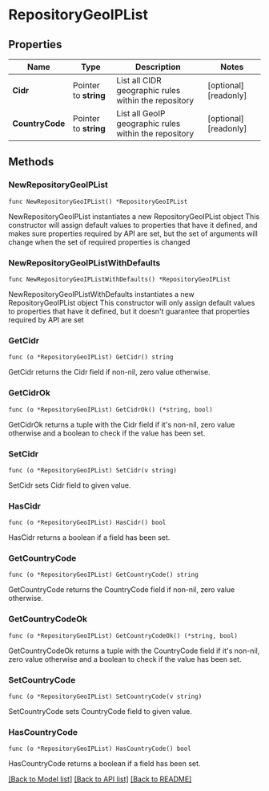 # RepositoryGeoIPList

## Properties

Name | Type | Description | Notes
------------ | ------------- | ------------- | -------------
**Cidr** | Pointer to **string** | List all CIDR geographic rules within the repository | [optional] [readonly] 
**CountryCode** | Pointer to **string** | List all GeoIP geographic rules within the repository | [optional] [readonly] 

## Methods

### NewRepositoryGeoIPList

`func NewRepositoryGeoIPList() *RepositoryGeoIPList`

NewRepositoryGeoIPList instantiates a new RepositoryGeoIPList object
This constructor will assign default values to properties that have it defined,
and makes sure properties required by API are set, but the set of arguments
will change when the set of required properties is changed

### NewRepositoryGeoIPListWithDefaults

`func NewRepositoryGeoIPListWithDefaults() *RepositoryGeoIPList`

NewRepositoryGeoIPListWithDefaults instantiates a new RepositoryGeoIPList object
This constructor will only assign default values to properties that have it defined,
but it doesn't guarantee that properties required by API are set

### GetCidr

`func (o *RepositoryGeoIPList) GetCidr() string`

GetCidr returns the Cidr field if non-nil, zero value otherwise.

### GetCidrOk

`func (o *RepositoryGeoIPList) GetCidrOk() (*string, bool)`

GetCidrOk returns a tuple with the Cidr field if it's non-nil, zero value otherwise
and a boolean to check if the value has been set.

### SetCidr

`func (o *RepositoryGeoIPList) SetCidr(v string)`

SetCidr sets Cidr field to given value.

### HasCidr

`func (o *RepositoryGeoIPList) HasCidr() bool`

HasCidr returns a boolean if a field has been set.

### GetCountryCode

`func (o *RepositoryGeoIPList) GetCountryCode() string`

GetCountryCode returns the CountryCode field if non-nil, zero value otherwise.

### GetCountryCodeOk

`func (o *RepositoryGeoIPList) GetCountryCodeOk() (*string, bool)`

GetCountryCodeOk returns a tuple with the CountryCode field if it's non-nil, zero value otherwise
and a boolean to check if the value has been set.

### SetCountryCode

`func (o *RepositoryGeoIPList) SetCountryCode(v string)`

SetCountryCode sets CountryCode field to given value.

### HasCountryCode

`func (o *RepositoryGeoIPList) HasCountryCode() bool`

HasCountryCode returns a boolean if a field has been set.


[[Back to Model list]](../README.md#documentation-for-models) [[Back to API list]](../README.md#documentation-for-api-endpoints) [[Back to README]](../README.md)


